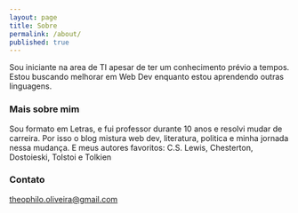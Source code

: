 ```yaml
---
layout: page
title: Sobre
permalink: /about/
published: true
---
```


Sou iniciante na area de TI apesar de ter um conhecimento prévio a tempos. Estou buscando melhorar em Web Dev enquanto estou aprendendo outras linguagens. 

### Mais sobre mim

Sou formato em Letras, e fui professor durante 10 anos e resolvi mudar de carreira. Por isso o blog mistura web dev, literatura, politica e minha jornada nessa mudança. E meus autores favoritos: C.S. Lewis, Chesterton, Dostoieski, Tolstoi e Tolkien

### Contato

[theophilo.oliveira@gmail.com](mailto:theophilo.oliveira@gmail.com)
